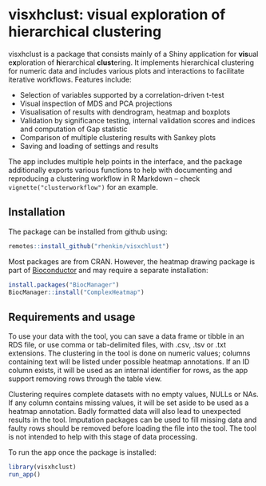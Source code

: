 
<!-- README.md is generated from README.Rmd. Please edit that file -->

# visxhclust: visual exploration of hierarchical clustering

<!-- badges: start -->
<!-- badges: end -->

visxhclust is a package that consists mainly of a Shiny application for
**vis**ual e**x**ploration of **h**ierarchical **clust**ering. It
implements hierarchical clustering for numeric data and includes various
plots and interactions to facilitate iterative workflows. Features
include:

-   Selection of variables supported by a correlation-driven t-test
-   Visual inspection of MDS and PCA projections
-   Visualisation of results with dendrogram, heatmap and boxplots
-   Validation by significance testing, internal validation scores and
    indices and computation of Gap statistic
-   Comparison of multiple clustering results with Sankey plots
-   Saving and loading of settings and results

The app includes multiple help points in the interface, and the package
additionally exports various functions to help with documenting and
reproducing a clustering workflow in R Markdown – check
`vignette("clusterworkflow")` for an example.

## Installation

The package can be installed from github using:

``` r
remotes::install_github("rhenkin/visxchlust")
```

Most packages are from CRAN. However, the heatmap drawing package is
part of [Bioconductor](http://www.bioconductor.org/) and may require a
separate installation:

``` r
install.packages("BiocManager")
BiocManager::install("ComplexHeatmap")
```

## Requirements and usage

To use your data with the tool, you can save a data frame or tibble in
an RDS file, or use comma or tab-delimited files, with .csv, .tsv or
.txt extensions. The clustering in the tool is done on numeric values;
columns containing text will be listed under possible heatmap
annotations. If an ID column exists, it will be used as an internal
identifier for rows, as the app support removing rows through the table
view.

Clustering requires complete datasets with no empty values, NULLs or
NAs. If any column contains missing values, it will be set aside to be
used as a heatmap annotation. Badly formatted data will also lead to
unexpected results in the tool. Imputation packages can be used to fill
missing data and faulty rows should be removed before loading the file
into the tool. The tool is not intended to help with this stage of data
processing.

To run the app once the package is installed:

``` r
library(visxhclust)
run_app()
```
